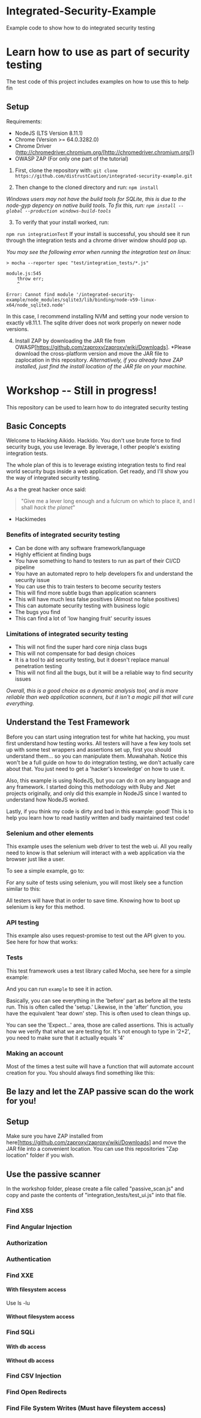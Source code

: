 # Integrated-Security-Example
Example code to show how to do integrated security testing

# Learn how to use as part of security testing

The test code of this project includes examples on how to use this to help fin

## Setup 

Requirements: 
* NodeJS (LTS Version 8.11.1) 
* Chrome (Version  >= 64.0.3282.0)
* Chrome Driver (http://chromedriver.chromium.org/[http://chromedriver.chromium.org/])
* OWASP ZAP (For only one part of the tutorial)

1. First, clone the repository with:
```git clone https://github.com/distrustCaution/integrated-security-example.git```

2. Then change to the cloned directory and run:
```npm install```

*Windows users may not have the build tools for SQLite, this is due to the node-gyp depency on native build tools. To fix this, run: `npm install --global --production windows-build-tools`*

3. To verify that your install worked, run:

```npm run integrationTest```
If your install is successful, you should see it run through the integration tests and a chrome driver window should pop up. 

*You may see the following error when running the integration test on linux:*
```
> mocha --reporter spec "test/integration_tests/*.js"

module.js:545
    throw err;
    ^

Error: Cannot find module '/integrated-security-example/node_modules/sqlite3/lib/binding/node-v59-linux-x64/node_sqlite3.node'
```
In this case, I recommend installing NVM and setting your node version to exactly v8.11.1. The sqlite driver does not work properly on newer node versions.

4. Install ZAP by downloading the JAR file from OWASP[https://github.com/zaproxy/zaproxy/wiki/Downloads]. *Please download the cross-platform version and move the JAR file to zaplocation in this repository. *Alternatively, if you already have ZAP installed, just find the install location of the JAR file on your machine.*


# Workshop -- Still in progress!

This repository can be used to learn how to do integrated security testing

## Basic Concepts

Welcome to Hacking Aikido. Hackido. You don't use brute force to find security bugs, you use leverage. 
By leverage, I other people's existing integration tests.

The whole plan of this is to leverage existing integration tests to find real world security bugs inside a web application.
Get ready, and I'll show you the way of integrated security testing. 

As a the great hacker once said:

> "Give me a lever long enough and a fulcrum on which to place it, and I shall *hack the planet*"

- Hackimedes

### Benefits of integrated security testing

* Can be done with any software framework/language
* Highly efficient at finding bugs
* You have something to hand to testers to run as part of their CI/CD pipeline
* You have an automated repro to help developers fix and understand the security issue
* You can use this to train testers to become security testers
* This will find more subtle bugs than application scanners
* This will have much less false positives (Almost no false positives)
* This can automate security testing with business logic
* The bugs you find
* This can find a lot of 'low hanging fruit' security issues

### Limitations of integrated security testing

* This will not find the super hard core ninja class bugs
* This will not compensate for bad design choices
* It is a tool to aid security testing, but it doesn't replace manual penetration testing
* This will not find all the bugs, but it will be a reliable way to find security issues

*Overall, this is a good choice as a dynamic analysis tool, and is more reliable than web application scanners, but it isn't a magic pill that will cure everything.*

## Understand the Test Framework

Before you can start using integration test for white hat hacking, you must first understand how testing works. 
All testers will have a few key tools set up with some test wrappers and assertions set up, first you should understand them... so you can manipulate them. Muwahahah.
Notice this won't be a full guide on how to do integration testing, we don't actually care about that. You just need to get a 'hacker's knowledge' on how to use it. 

Also, this example is using NodeJS, but you can do it on any language and any framework. I started doing this methodology with Ruby and .Net projects originally, and only did this example in NodeJS since I wanted to understand how NodeJS worked.

Lastly, if you think my code is dirty and bad in this example: good! This is to help you learn how to read hastily written and badly maintained test code!

### Selenium and other elements

This example uses the selenium web driver to test the web ui. All you really need to know is that selenium will interact with a web application via the browser just like a user.

To see a simple example, go to: 

For any suite of tests using selenium, you will most likely see a function similar to this:

All testers will have that in order to save time. Knowing how to boot up selenium is key for this method.

### API testing
This example also uses request-promise to test out the API given to you. See here for how that works:

### Tests
This test framework uses a test library called Mocha, see here for a simple example:

And you can run ``` example ``` to see it in action.

Basically, you can see everything in the 'before' part as before all the tests run. This is often called the 'setup.'
Likewise, in the 'after' function, you have the equivalent 'tear down' step. This is often used to clean things up.

You can see the 'Expect...' area, those are called assertions. This is actually how we verify that what we are testing for. It's not enough to type in '2+2', you need to make sure that it actually equals '4'

### Making an account

Most of the times a test suite will have a function that will automate account creation for you. You should always find something like this:

## Be lazy and let the ZAP passive scan do the work for you!

## Setup

Make sure you have ZAP installed from here[https://github.com/zaproxy/zaproxy/wiki/Downloads] and move the JAR file into a convenient location. You can use this repositories "Zap location" folder if you wish. 

## Use the passive scanner

In the workshop folder, please create a file called "passive_scan.js" and copy and paste the contents of "integration_tests/test_ui.js" into that file. 

### Find XSS

### Find Angular Injection

### Authorization

### Authentication

### Find XXE

#### With filesystem access

Use ls -lu

#### Without filesystem access

### Find SQLi

#### With db access

#### Without db access

### Find CSV Injection

### Find Open Redirects

### Find File System Writes (Must have fileystem access)
